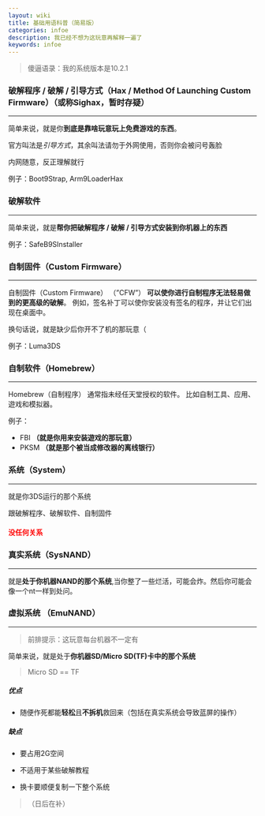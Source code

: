 ```yaml
---
layout: wiki
title: 基础用语科普（简易版）
categories: infoe
description: 我已经不想为这玩意再解释一遍了
keywords: infoe
---
```


> 傻逼语录：我的系统版本是10.2.1

### 破解程序 / 破解 / 引导方式（Hax / Method Of Launching Custom Firmware）（或称Sighax，暂时存疑）

---

简单来说，就是你**到底是靠啥玩意玩上免费游戏的东西**。

官方叫法是*引导方式*，其余叫法请勿于外网使用，否则你会被问号轰脸

内网随意，反正理解就行

例子：Boot9Strap, Arm9LoaderHax

### 破解软件

---

简单来说，就是**帮你把破解程序 / 破解 / 引导方式安装到你机器上的东西**

例子：SafeB9SInstaller

### 自制固件（Custom Firmware）

---

自制固件（Custom Firmware） （”CFW”） **可以使你进行自制程序无法轻易做到的更高级的破解**。 例如，签名补丁可以使你安装没有签名的程序，并让它们出现在桌面中。

换句话说，就是缺少后你开不了机的那玩意（

例子：Luma3DS

### 自制软件（Homebrew）

---

Homebrew（自制程序） 通常指未经任天堂授权的软件。 比如自制工具、应用、遊戏和模拟器。

例子：
- FBI **（就是你用来安装遊戏的那玩意）**
- PKSM **（就是那个被当成修改器的离线银行）**

### 系统（System）

---

就是你3DS运行的那个系统

<div>跟破解程序、破解软件、自制固件<h4 style="color:red">没任何关系</h4></div>

### 真实系统（SysNAND）

---

就是**处于你机器NAND的那个系统**,当你整了一些烂活，可能会炸。然后你可能会像一个nt一样到处问。

### 虚拟系统 （EmuNAND）

---

> 前排提示：这玩意每台机器不一定有

简单来说，就是处于**你机器SD/Micro SD(TF)卡中的那个系统**

> Micro SD == TF

##### 优点

- 随便作死都能**轻松**且**不拆机**救回来（包括在真实系统会导致蓝屏的操作）

##### 缺点

- 要占用2G空间

- 不适用于某些破解教程

- 换卡要顺便复制一下整个系统

  

> （日后在补）
